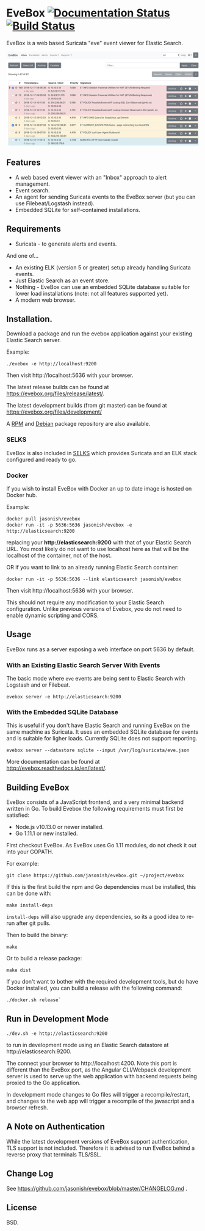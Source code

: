 # EveBox [![Documentation Status](https://readthedocs.org/projects/counterflow-ai-evebox/badge/?version=latest)](https://counterflow-ai-evebox.readthedocs.io/en/latest/?badge=latest) [![Build Status](https://travis-ci.org/counterflow-ai/evebox.svg?branch=master)](https://travis-ci.org/counterflow-ai/evebox)

EveBox is a web based Suricata "eve" event viewer for Elastic Search.

![EveBox](doc/inbox.png)

## Features

- A web based event viewer with an "Inbox" approach to alert
  management.
- Event search.
- An agent for sending Suricata events to the EveBox server (but you
  can use Filebeat/Logstash instead).
- Embedded SQLite for self-contained installations.

## Requirements

- Suricata - to generate alerts and events.

And one of...

- An existing ELK (version 5 or greater) setup already handling
  Suricata events.
- Just Elastic Search as an event store.
- Nothing - EveBox can use an embedded SQLite database suitable for
  lower load installations (note: not all features supported yet).
- A modern web browser.

## Installation.

Download a package and run the evebox application against your
existing Elastic Search server.

Example:

    ./evebox -e http://localhost:9200

Then visit http://localhost:5636 with your browser.

The latest release builds can be found at
https://evebox.org/files/release/latest/.

The latest development builds (from git master) can be found at
https://evebox.org/files/development/

A [RPM](https://github.com/jasonish/evebox/wiki/EveBox-RPM-Repository)
and
[Debian](https://github.com/jasonish/evebox/wiki/EveBox-Debian-Repository) package
repository are also available.

### SELKS

EveBox is also included
in [SELKS](https://www.stamus-networks.com/open-source/) which
provides Suricata and an ELK stack configured and ready to go.

### Docker

If you wish to install EveBox with Docker an up to date image is
hosted on Docker hub.

Example:

```
docker pull jasonish/evebox
docker run -it -p 5636:5636 jasonish/evebox -e http://elasticsearch:9200
```

replacing your __http://elasticsearch:9200__ with that of your Elastic
Search URL. You most likely do not want to use localhost here as that
will be the localhost of the container, not of the host.

OR if you want to link to an already running Elastic Search container:

```
docker run -it -p 5636:5636 --link elasticsearch jasonish/evebox
```

Then visit http://localhost:5636 with your browser.

This should not require any modification to your Elastic Search
configuration. Unlike previous versions of Evebox, you do not need to
enable dynamic scripting and CORS.

## Usage

EveBox runs as a server exposing a web interface on port 5636 by
default.

### With an Existing Elastic Search Server With Events

The basic mode where `eve` events are being sent to Elastic Search
with Logstash and or Filebeat.

```
evebox server -e http://elasticsearch:9200
```

### With the Embedded SQLite Database

This is useful if you don't have Elastic Search and running EveBox on
the same machine as Suricata. It uses an embedded SQLite database for
events and is suitable for ligher loads. Currently SQLite does not
support reporting.

```
evebox server --datastore sqlite --input /var/log/suricata/eve.json
```

More documentation can be found at http://evebox.readthedocs.io/en/latest/.

## Building EveBox

EveBox consists of a JavaScript frontend, and a very minimal backend
written in Go. To build Evebox the following requirements must first
be satisfied:

* Node.js v10.13.0 or newer installed.
* Go 1.11.1 or new installed.

First checkout EveBox. As EveBox uses Go 1.11 modules, do not check it
out into your GOPATH.

For example:

```
git clone https://github.com/jasonish/evebox.git ~/project/evebox
```

If this is the first build the npm and Go dependencies must be
installed, this can be done with:
```
make install-deps
```

```install-deps``` will also upgrade any dependencies, so its a good idea
to re-run after git pulls.

Then to build the binary:
```
make
```

Or to build a release package:
```
make dist
```

If you don't want to bother with the required development tools, but do have
Docker installed, you can build a release with the following command:
```
./docker.sh release`
```

## Run in Development Mode

```
./dev.sh -e http://elasticsearch:9200
```

to run in development mode using an Elastic Search datastore at
http://elasticsearch:9200.

The connect your browser to http://localhost:4200. Note this port is
different than the EveBox port, as the Angular CLI/Webpack development
server is used to serve up the web application with backend requests
being proxied to the Go application.

In development mode changes to Go files will trigger a
recompile/restart, and changes to the web app will trigger a recompile
of the javascript and a browser refresh.

## A Note on Authentication

While the latest development versions of EveBox support
authentication, TLS support is not included. Therefore it is advised
to run EveBox behind a reverse proxy that terminals TLS/SSL.

## Change Log

See https://github.com/jasonish/evebox/blob/master/CHANGELOG.md .

## License

BSD.
